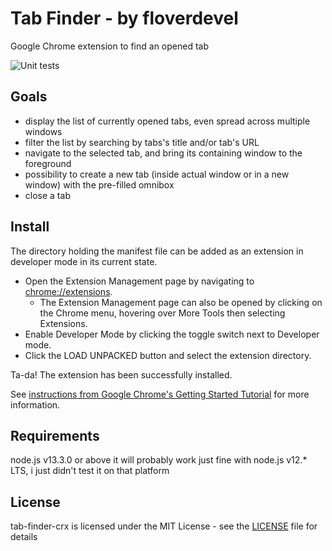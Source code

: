 Tab Finder - by floverdevel
==============
Google Chrome extension to find an opened tab

![Unit tests](https://github.com/floverdevel/tab-finder-crx/workflows/Unit%20tests/badge.svg)


Goals
-----
- display the list of currently opened tabs, even spread across multiple windows
- filter the list by searching by tabs's title and/or tab's URL
- navigate to the selected tab, and bring its containing window to the foreground
- possibility to create a new tab (inside actual window or in a new window) with the pre-filled omnibox
- close a tab

Install
-------
The directory holding the manifest file can be added as an extension in developer mode in its current state.

- Open the Extension Management page by navigating to [chrome://extensions](chrome://extensions).
  - The Extension Management page can also be opened by clicking on the Chrome menu, hovering over More Tools then selecting Extensions.
- Enable Developer Mode by clicking the toggle switch next to Developer mode.
- Click the LOAD UNPACKED button and select the extension directory.

Ta-da! The extension has been successfully installed.

See [instructions from Google Chrome's Getting Started Tutorial](https://developer.chrome.com/extensions/getstarted) for more information.

Requirements
------------
node.js v13.3.0 or above
it will probably work just fine with node.js v12.* LTS, i just didn't test it on that platform

License
-------
tab-finder-crx is licensed under the MIT License - see the [LICENSE](LICENSE) file for details